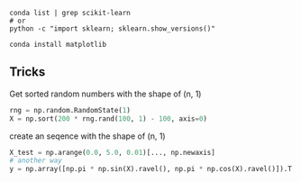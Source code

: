 
```shell
conda list | grep scikit-learn
# or 
python -c "import sklearn; sklearn.show_versions()"

conda install matplotlib
```

## Tricks

Get sorted random numbers with the shape of (n, 1)

```python
rng = np.random.RandomState(1)
X = np.sort(200 * rng.rand(100, 1) - 100, axis=0)
```

create an seqence with the shape of (n, 1)

```python
X_test = np.arange(0.0, 5.0, 0.01)[..., np.newaxis]
# another way
y = np.array([np.pi * np.sin(X).ravel(), np.pi * np.cos(X).ravel()]).T
```

